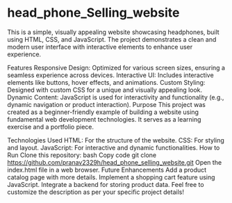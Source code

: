 # head_phone_Selling_website
This is a simple, visually appealing website showcasing headphones, built using HTML, CSS, and JavaScript. The project demonstrates a clean and modern user interface with interactive elements to enhance user experience.

Features
Responsive Design: Optimized for various screen sizes, ensuring a seamless experience across devices.
Interactive UI: Includes interactive elements like buttons, hover effects, and animations.
Custom Styling: Designed with custom CSS for a unique and visually appealing look.
Dynamic Content: JavaScript is used for interactivity and functionality (e.g., dynamic navigation or product interaction).
Purpose
This project was created as a beginner-friendly example of building a website using fundamental web development technologies. It serves as a learning exercise and a portfolio piece.

Technologies Used
HTML: For the structure of the website.
CSS: For styling and layout.
JavaScript: For interactive and dynamic functionalities.
How to Run
Clone this repository:
bash
Copy code
git clone https://github.com/pranav2329h/head_phone_selling_website.git
Open the index.html file in a web browser.
Future Enhancements
Add a product catalog page with more details.
Implement a shopping cart feature using JavaScript.
Integrate a backend for storing product data.
Feel free to customize the description as per your specific project details!
